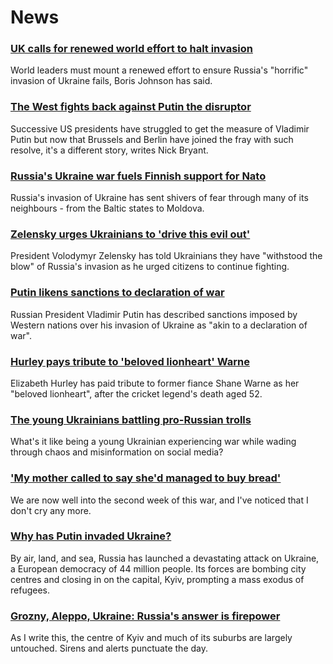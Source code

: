 # News
### [UK calls for renewed world effort to halt invasion](https://www.bbc.com/news/uk-60634017)
World leaders must mount a renewed effort to ensure Russia's "horrific" invasion of Ukraine fails, Boris Johnson has said.
### [The West fights back against Putin the disruptor](https://www.bbc.com/news/world-us-canada-60597186)
Successive US presidents have struggled to get the measure of Vladimir Putin but now that Brussels and Berlin have joined the fray with such resolve, it's a different story, writes Nick Bryant.
### [Russia's Ukraine war fuels Finnish support for Nato](https://www.bbc.com/news/world-europe-60626536)
Russia's invasion of Ukraine has sent shivers of fear through many of its neighbours - from the Baltic states to Moldova. 
### [Zelensky urges Ukrainians to 'drive this evil out'](https://www.bbc.com/news/world-europe-60636337)
President Volodymyr Zelensky has told Ukrainians they have "withstood the blow" of Russia's invasion as he urged citizens to continue fighting.
### [Putin likens sanctions to declaration of war](https://www.bbc.com/news/world-europe-60633482)
Russian President Vladimir Putin has described sanctions imposed by Western nations over his invasion of Ukraine as "akin to a declaration of war".
### [Hurley pays tribute to 'beloved lionheart' Warne](https://www.bbc.com/news/uk-60634012)
Elizabeth Hurley has paid tribute to former fiance Shane Warne as her "beloved lionheart", after the cricket legend's death aged 52.
### [The young Ukrainians battling pro-Russian trolls](https://www.bbc.com/news/blogs-trending-60596133)
What's it like being a young Ukrainian experiencing war while wading through chaos and misinformation on social media? 
### ['My mother called to say she'd managed to buy bread'](https://www.bbc.com/news/world-europe-60633888)
We are now well into the second week of this war, and I've noticed that I don't cry any more.
### [Why has Putin invaded Ukraine?](https://www.bbc.com/news/world-europe-56720589)
By air, land, and sea, Russia has launched a devastating attack on Ukraine, a European democracy of 44 million people. Its forces are bombing city centres and closing in on the capital, Kyiv, prompting a mass exodus of refugees.
### [Grozny, Aleppo, Ukraine: Russia's answer is firepower](https://www.bbc.com/news/world-europe-60631433)
As I write this, the centre of Kyiv and much of its suburbs are largely untouched. Sirens and alerts punctuate the day. 
